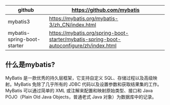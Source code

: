 | github                      | https://github.com/mybatis                                   |
| --------------------------- | ------------------------------------------------------------ |
| mybatis3                    | https://mybatis.org/mybatis-3/zh_CN/index.html               |
| mybatis-spring-boot-starter | https://mybatis.org/spring-boot-starter/mybatis-spring-boot-autoconfigure/zh/index.html |



## 什么是mybatis?

MyBatis 是一款优秀的持久层框架，它支持自定义 SQL、存储过程以及高级映射。MyBatis 免除了几乎所有的 JDBC 代码以及设置参数和获取结果集的工作。MyBatis 可以通过简单的 XML 或注解来配置和映射原始类型、接口和 Java POJO（Plain Old Java Objects，普通老式 Java 对象）为数据库中的记录。